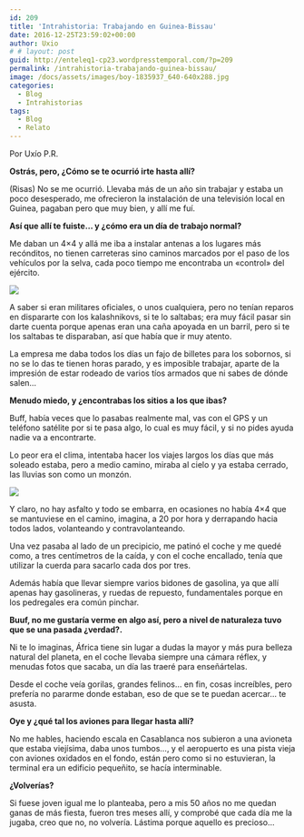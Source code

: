 ```yaml
---
id: 209
title: 'Intrahistoria: Trabajando en Guinea-Bissau'
date: 2016-12-25T23:59:02+00:00
author: Uxio
# # layout: post
guid: http://enteleq1-cp23.wordpresstemporal.com/?p=209
permalink: /intrahistoria-trabajando-guinea-bissau/
image: /docs/assets/images/boy-1835937_640-640x288.jpg
categories:
  - Blog
  - Intrahistorias
tags:
  - Blog
  - Relato
---
```

Por Uxío P.R.

**Ostrás, pero, ¿Cómo se te ocurrió irte hasta allí?**

(Risas) No se me ocurrió. Llevaba más de un año sin trabajar y estaba un poco desesperado, me ofrecieron la instalación de una televisión local en Guinea, pagaban pero que muy bien, y allí me fuí.

**Así que allí te fuiste&#8230; y ¿cómo era un día de trabajo normal?**

Me daban un 4&#215;4 y allá me iba a instalar antenas a los lugares más recónditos, no tienen carreteras sino caminos marcados por el paso de los vehículos por la selva, cada poco tiempo me encontraba un «control» del ejército.

![](http://upload.wikimedia.org/wikipedia/commons/thumb/2/25/Kenema-Kailahun_Road.jpg/800px-Kenema-Kailahun_Road.jpg?v=1288339317774) 

A saber si eran militares oficiales, o unos cualquiera, pero no tenían reparos en dispararte con los kalashnikovs, si te lo saltabas; era muy fácil pasar sin darte cuenta porque apenas eran una caña apoyada en un barril, pero si te los saltabas te disparaban, así que había que ir muy atento.

La empresa me daba todos los días un fajo de billetes para los sobornos, si no se lo das te tienen horas parado, y es imposible trabajar, aparte de la impresión de estar rodeado de varios tíos armados que ni sabes de dónde salen&#8230;

**Menudo miedo, y ¿encontrabas los sitios a los que ibas?**

Buff, había veces que lo pasabas realmente mal, vas con el GPS y un teléfono satélite por si te pasa algo, lo cual es muy fácil, y si no pides ayuda nadie va a encontrarte.

Lo peor era el clima, intentaba hacer los viajes largos los días que más soleado estaba, pero a medio camino, miraba al cielo y ya estaba cerrado, las lluvias son como un monzón.

![](http://4.bp.blogspot.com/_34PE0ZEgM80/S-pKaKhj1jI/AAAAAAAAMEY/YA5iYXxmcI4/s1600/guinea+bissau+wallpaper+%282%29.jpg?v=1288339422829) 

Y claro, no hay asfalto y todo se embarra, en ocasiones no había 4&#215;4 que se mantuviese en el camino, imagina, a 20 por hora y derrapando hacia todos lados, volanteando y contravolanteando.

Una vez pasaba al lado de un precipicio, me patinó el coche y me quedé como, a tres centímetros de la caída, y con el coche encallado, tenía que utilizar la cuerda para sacarlo cada dos por tres.

Además había que llevar siempre varios bidones de gasolina, ya que allí apenas hay gasolineras, y ruedas de repuesto, fundamentales porque en los pedregales era común pinchar.

**Buuf, no me gustaría verme en algo así, pero a nivel de naturaleza tuvo que se una pasada ¿verdad?.**

Ni te lo imaginas, África tiene sin lugar a dudas la mayor y más pura belleza natural del planeta, en el coche llevaba siempre una cámara réflex, y menudas fotos que sacaba, un día las traeré para enseñártelas.

Desde el coche veía gorilas, grandes felinos&#8230; en fin, cosas increíbles, pero prefería no pararme donde estaban, eso de que se te puedan acercar&#8230; te asusta.

**Oye y ¿qué tal los aviones para llegar hasta allí?**

No me hables, haciendo escala en Casablanca nos subieron a una avioneta que estaba viejísima, daba unos tumbos&#8230;, y el aeropuerto es una pista vieja con aviones oxidados en el fondo, están pero como si no estuvieran, la terminal era un edificio pequeñito, se hacía interminable.

**¿Volverías?**

Si fuese joven igual me lo planteaba, pero a mis 50 años no me quedan ganas de más fiesta, fueron tres meses allí, y comprobé que cada día me la jugaba, creo que no, no volvería. Lástima porque aquello es precioso&#8230;
